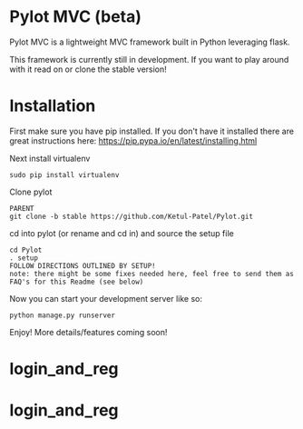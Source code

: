 # Pylot MVC (beta)
Pylot MVC is a lightweight MVC framework built in Python leveraging flask.

This framework is currently still in development. If you want to play around with it read on or clone the stable version!

# Installation

First make sure you have pip installed. If you don't have it installed there are great instructions here: https://pip.pypa.io/en/latest/installing.html

Next install virtualenv
```
sudo pip install virtualenv
```

Clone pylot
```
PARENT
git clone -b stable https://github.com/Ketul-Patel/Pylot.git
```

cd into pylot (or rename and cd in) and source the setup file
```
cd Pylot
. setup
FOLLOW DIRECTIONS OUTLINED BY SETUP!
note: there might be some fixes needed here, feel free to send them as FAQ's for this Readme (see below)
```

Now you can start your development server like so:
```
python manage.py runserver
```

Enjoy! More details/features coming soon!
# login_and_reg
# login_and_reg
